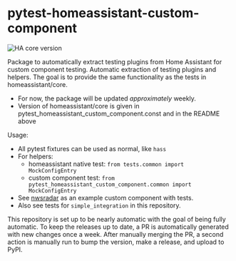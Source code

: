 # pytest-homeassistant-custom-component

![HA core version](https://img.shields.io/static/v1?label=HA+core+version&message=0.116.0.dev0&labelColor=blue)

Package to automatically extract testing plugins from Home Assistant for custom component testing.
Automatic extraction of testing plugins and helpers.
The goal is to provide the same functionality as the tests in homeassistant/core.

* For now, the package will be updated _approximately_ weekly.
* Version of homeassistant/core is given in pytest_homeassistant_custom_component.const and in the README above

Usage:
* All pytest fixtures can be used as normal, like `hass`
* For helpers:
  * homeassistant native test: `from tests.common import MockConfigEntry`
  * custom component test: `from pytest_homeassistant_custom_component.common import MockConfigEntry`
* See [nwsradar](https://github.com/MatthewFlamm/nwsradar) as an example custom component with tests.
* Also see tests for `simple_integration` in this repository.

This repository is set up to be nearly automatic with the goal of being fully automatic.
To keep the releases up to date, a PR is automatically generated with new changes once a week.
After manually merging the PR, a second action is manually run to bump the version, make a release, and upload to PyPI.
